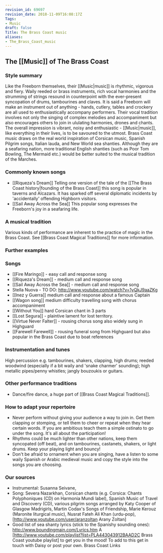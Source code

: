 ```yaml
---
revision_id: 69697
revision_date: 2018-11-09T16:08:17Z
Tags:
- Music
draft: false
Title: The Brass Coast music
aliases:
- The_Brass_Coast_music
---
```

## The [[Music]] of The Brass Coast
### Style summary
Like the Freeborn themselves, their [[Music|music]] is rhythmic, vigorous and fiery. Waily reeded or brass instruments, rich vocal harmonies and the strumming of strings resound in counterpoint with the ever-present syncopation of drums, tambourines and claves. It is said a Freeborn will make an instrument out of anything - hands, cutlery, tables and crockery are all used to enthusiastically accompany performers. Their vocal tradition involves not only the singing of complex melodies and accompaniment but also encourages others to join in ululating harmonies, drones and chants. The overall impression is vibrant, noisy and enthusiastic - [[Music|music]], like everything in their lives, is to be savoured to the utmost.
Brass Coast music draws on the real world inspiration of Corsican music, Spanish Pilgrim songs, Italian lauda, and New World sea shanties. Although they are a seafaring nation, more traditional English shanties (such as Poor Tom Bowling, The Mermaid etc.) would be better suited to the musical tradition of the Marches.
### Commonly known songs
* [[Riqueza's Dream]]  Telling one version of the tale of the [[The Brass Coast history|founding of the Brass Coast]] this song is popular in taverns and Alcazars. It has sparked off several diplomatic incidents by 'accidentally' offending Highborn visitors.
* [[Sail Away Across the Sea]] This popular song expresses the Freeborn's joy in a seafaring life.
### A musical tradition
Various kinds of performance are inherent to the practice of magic in the Brass Coast. See [[Brass Coast Magical Traditions]] for more information.
### Further examples
### Songs
* [[Fire Maringo]] - easy call and response song
* [[Riqueza's Dream]] - medium call and response song
* [[Sail Away Across the Sea]] - medium call and response song
* Stella Nuova - TO DO: http://www.youtube.com/watch?v=1yQkJ9aaZKg
* [[Inez y Guerra]] medium call and response about a famous Captain
* [[Wagon song]] medium difficulty travelling song with chorus accompaniment
* [[Without You]] hard Corsican chant in 3 parts
* [[Lost Segura]] - plaintive lament for lost territory.
* [[Virtue Never Falter]] - rousing chorus song also widely sung in Highguard
* [[Farewell Farewell]] - rousing funeral song from Highguard but also popular in the Brass Coast due to boat references
### Instrumentation and tunes
High percussion e.g. tambourines, shakers, clapping, high drums; reeded woodwind (especially if a bit waily and 'snake charmer' sounding); high metallic pipes/penny whistles; jangly bouzoukis or guitars.
### Other performance traditions
* Dance/fire dance, a huge part of [[Brass Coast Magical Traditions]].
### How to adapt your repertoire
* Never perform without giving your audience a way to join in. Get them clapping or stomping, or tell them to cheer or repeat when they hear certain words. If you are ambitious teach them a simple ostinato to go under the song. It's all about the participation!
* Rhythms could be much lighter than other nations, keep them syncopated (off beat), and on tambourines, castanets, shakers, or light drums. Keep your playing light and bouncy!
* Don't be afraid to ornament when you are singing, have a listen to some waily Spanish or Arabic medieval music and copy the style into the songs you are choosing.
### Our sources
* Instrumental: Susanna Seivane, 
* Song: Severa Nazarkhan, Corsican chants (e.g. Corsica: Chants Polyphoniques (CD) on Harmonia Mundi label), Spanish Music of Travel and Discovery (CD), various pilgrim songs arranged by Katy Cooper of Glasgow Madrigirls, Martin Codax's Songs of Friendship, Marie Kerouz (Maronite liturgical music), Nusrat Fateh Ali Khan (urdu-pop), [http://www.youtube.com/user/aranzoltan Arany Zoltan]
* Good list of sea shanty lyrics (stick to the Spanishy sounding ones): http://www.boundingmain.com/Lyrics.htm
A [http://www.youtube.com/playlist?list=PLA443043912BAAD2C Brass Coast youtube playlist] to get you in the mood! To add to this get in touch with Daisy or post your own.
Brass Coast Links